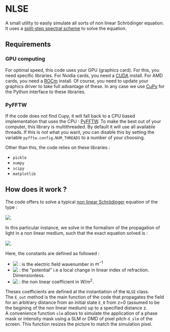 # NLSE

A small utility to easily simulate all sorts of non linear Schrödinger equation. It uses a [split-step spectral scheme](https://en.wikipedia.org/wiki/Split-step_method) to solve the equation.

## Requirements

### GPU computing

For optimal speed, this code uses your GPU (graphics card). For this, you need specific libraries. For Nvidia cards, you need a [CUDA](https://developer.nvidia.com/cuda-toolkit) install. For AMD cards, you need a [ROCm](https://rocmdocs.amd.com/en/latest/) install. Of course, you need to update your graphics driver to take full advantage of these. In any case we use [CuPy](cupy.dev) for the Python interface to these libraries.

### PyFFTW

If the code does not find Cupy, it will fall back to a CPU based implementation that uses the CPU : [PyFFTW](https://pyfftw.readthedocs.io/en/latest/). To make the best out of your computer, this library is multithreaded. By default it will use all available threads. If this is not what you want, you can disable this by setting the variable `pyfftw.config.NUM_THREADS` to a number of your choosing.

Other than this, the code relies on these libraries :
- `pickle`
- `numpy`
- `scipy`
- `matplotlib`

## How does it work ?

The code offers to solve a typical [non linear Schrödinger](https://en.wikipedia.org/wiki/Nonlinear_Schr%C3%B6dinger_equation) equation of the type :

<!-- $i\partial_{t}\psi = -\frac{1}{2}\nabla^2\psi+V\psi+g|\psi|^2\psi$ --> 
<img style="transform: translateY(0.1em); background: white;" src="https://render.githubusercontent.com/render/math?math=i%5Cpartial_%7Bt%7D%5Cpsi%20%3D%20-%5Cfrac%7B1%7D%7B2%7D%5Cnabla%5E2%5Cpsi%2BV%5Cpsi%2Bg%7C%5Cpsi%7C%5E2%5Cpsi">.

In this particular instance, we solve in the formalism of the propagation of light in a non linear medium, such that the exact equation solved is :
<!-- $i\partial_{z}E = -\frac{1}{2k_0}\nabla_{\perp}^2 E-\frac{k_0}{2}\delta n(r) E - n_2 k_0|E|^2E$ --> 
<img style="transform: translateY(0.1em); background: white;" src="https://render.githubusercontent.com/render/math?math=i%5Cpartial_%7Bz%7DE%20%3D%20-%5Cfrac%7B1%7D%7B2k_0%7D%5Cnabla_%7B%5Cperp%7D%5E2%20E-%5Cfrac%7Bk_0%7D%7B2%7D%5Cdelta%20n(r)%20E%20-%20n_2%20k_0%7CE%7C%5E2E">.

Here, the constants are defined as followed :
- <img style="transform: translateY(0.1em); background: white;" src="https://render.githubusercontent.com/render/math?math=k_0"> : is the electric field wavenumber in $m^{-1}$
- <img style="transform: translateY(0.1em); background: white;" src="https://render.githubusercontent.com/render/math?math=%5Cdelta%20n(r)"> : the "potential" i.e a local change in linear index of refraction. Dimensionless.
- <img style="transform: translateY(0.1em); background: white;" src="https://render.githubusercontent.com/render/math?math=n_2"> : the non linear coefficient in $W/m^2$.
  
Theses coefficients are defined at the instantiation of the `NLSE` class.\
The `E_out` method is the main function of the code that propagates the field for an arbitrary distance from an initial state `E_0` from z=0 (assumed to be the begining of the non linear medium) up to a specified distance z.\
A convenience function `slm` allows to simulate the application of a phase mask or intensity mask using a SLM or DMD of pixel pitch `d_slm` of the screen. This function resizes the picture to match the simulation pixel.
